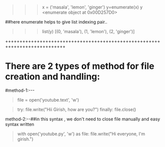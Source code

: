 >>> x = ('masala', 'lemon', 'ginger')
>>> y=enumerate(x) 
>>> y
<enumerate object at 0x00D257D0>
>>> 
##here enumerate helps to give list indexing pair..

>>>list(y)
[(0, 'masala'), (1, 'lemon'), (2, 'ginger')]
>>> 
+++++++++++++++++++++++++++++++++++++++++++++++++++++++++++++++++++++++++++
# There are 2 types of method for file creation and handling:
#method-1:---
> file = open('youtube.text', 'w')

> try:
     file.write("Hii Girish, how are you?")
> finally:
     file.close()

method-2:--##in this syntax , we don't need to close file manually and easy syntax written
>with open('youtube.py', 'w') as file:
    file.write("Hi everyone, I'm girish.")